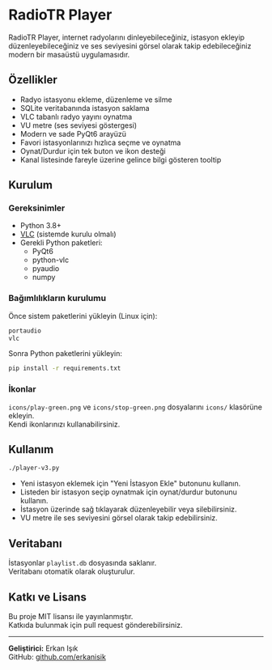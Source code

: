 # RadioTR Player

RadioTR Player, internet radyolarını dinleyebileceğiniz, istasyon ekleyip düzenleyebileceğiniz ve ses seviyesini görsel olarak takip edebileceğiniz modern bir masaüstü uygulamasıdır.

## Özellikler

- Radyo istasyonu ekleme, düzenleme ve silme
- SQLite veritabanında istasyon saklama
- VLC tabanlı radyo yayını oynatma
- VU metre (ses seviyesi göstergesi)
- Modern ve sade PyQt6 arayüzü
- Favori istasyonlarınızı hızlıca seçme ve oynatma
- Oynat/Durdur için tek buton ve ikon desteği
- Kanal listesinde fareyle üzerine gelince bilgi gösteren tooltip

## Kurulum

### Gereksinimler

- Python 3.8+
- [VLC](https://www.videolan.org/vlc/) (sistemde kurulu olmalı)
- Gerekli Python paketleri:  
  - PyQt6  
  - python-vlc  
  - pyaudio  
  - numpy  

### Bağımlılıkların kurulumu

Önce sistem paketlerini yükleyin (Linux için):
```bash
portaudio
vlc
```

Sonra Python paketlerini yükleyin:

```bash
pip install -r requirements.txt
```

### İkonlar

`icons/play-green.png` ve `icons/stop-green.png` dosyalarını `icons/` klasörüne ekleyin.  
Kendi ikonlarınızı kullanabilirsiniz.

## Kullanım

```bash
./player-v3.py
```

- Yeni istasyon eklemek için "Yeni İstasyon Ekle" butonunu kullanın.
- Listeden bir istasyon seçip oynatmak için oynat/durdur butonunu kullanın.
- İstasyon üzerinde sağ tıklayarak düzenleyebilir veya silebilirsiniz.
- VU metre ile ses seviyesini görsel olarak takip edebilirsiniz.

## Veritabanı

İstasyonlar `playlist.db` dosyasında saklanır.  
Veritabanı otomatik olarak oluşturulur.

## Katkı ve Lisans

Bu proje MIT lisansı ile yayınlanmıştır.  
Katkıda bulunmak için pull request gönderebilirsiniz.

---

**Geliştirici:** Erkan Işık  
GitHub: [github.com/erkanisik](https://github.com/erkanisik1)
